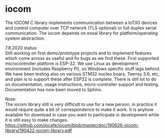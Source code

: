 # iocom
The IOCOM C library implements communication between a IoT/IO devices and control computer over TCP network (TLS optional) or full duplex serial communication.
The iocom depends on eosal library for platform/operating system abstraction.

7.8.2020 status: \
Still working on first demo/prototype projects and to implement features which come across as useful and fix bugs as we find these. First supported microcontroller platform is ESP-32. We use Linux as development environment (includes Raspberry Pi), so Windows specific stuff lags behind. We have been testing also on various STM32 nucleo boars, Teensy 3.6, etc, and plan is to support these after ESP32 is complete. There is still lot to do on documentation, usage instructions, micro-controller support and testing. Documentation has now been moved to Sphinx. 

Note:\
The iocom library still is very difficult to use for a new person, in practice it would require quite a bit of correspondence to make it work. It is anyhow available for download in case you want to participate in development while it is still easy to make changes.
https://github.com/iocafe/iocom/blob/master/doc/190626-iocom-library/190422-iocom-library.pdf

